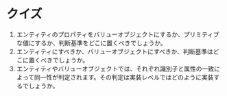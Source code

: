 # クイズ

1. エンティティのプロパティをバリューオブジェクトにするか、プリミティブな値にするか、判断基準をどこに置くべきでしょうか。
2. エンティティにすべきか、バリューオブジェクトにすべきか、判断基準はどこに置くべきでしょうか。
3. エンティティやバリューオブジェクトでは、それぞれ識別子と属性の一致によって同一性が判定されます。その判定は実装レベルではどのように実装するでしょうか。
